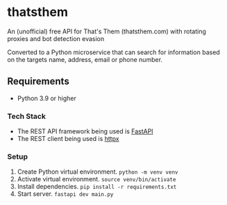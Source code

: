 # thatsthem
An (unofficial) free API for That's Them (thatsthem.com) with rotating proxies and bot detection evasion

Converted to a Python microservice that can search for information based on the targets name, address, email or phone number.

## Requirements
- Python 3.9 or higher

### Tech Stack
- The REST API framework being used is [FastAPI](https://fastapi.tiangolo.com/)
- The REST client being used is [httpx](https://www.python-httpx.org/)

### Setup
1. Create Python virtual environment. `python -m venv venv`
2. Activate virtual environment. `source venv/bin/activate`
3. Install dependencies. `pip install -r requirements.txt`
4. Start server. `fastapi dev main.py` 